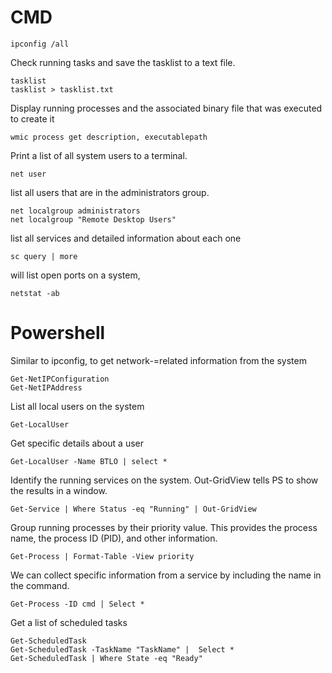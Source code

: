 # CMD

```
ipconfig /all
```

Check running tasks and save the tasklist to a text file.
```
tasklist
tasklist > tasklist.txt
```

Display running processes and the associated binary file that was executed to create it
```
wmic process get description, executablepath
```

Print a list of all system users to a terminal.
```
net user
```

list all users that are in the administrators group. 
```
net localgroup administrators
net localgroup "Remote Desktop Users"
```

list all services and detailed information about each one
```
sc query | more
```

will list open ports on a system,
```
netstat -ab
```


# Powershell
Similar to ipconfig, to get network-=related information from the system
```
Get-NetIPConfiguration
Get-NetIPAddress
```

List all local users on the system
```
Get-LocalUser
```

Get specific details about a user
```
Get-LocalUser -Name BTLO | select *
```

Identify the running services on the system. Out-GridView tells PS to show the results in a window. 
```
Get-Service | Where Status -eq "Running" | Out-GridView
```

Group running processes by their priority value.  This provides the process name, the process ID (PID), and other information. 
```
Get-Process | Format-Table -View priority
```
We can collect specific information from a service by including the name in the command.
```
Get-Process -ID cmd | Select *
```

Get a list of scheduled tasks 
```
Get-ScheduledTask
Get-ScheduledTask -TaskName "TaskName" |  Select *
Get-ScheduledTask | Where State -eq "Ready"
```


